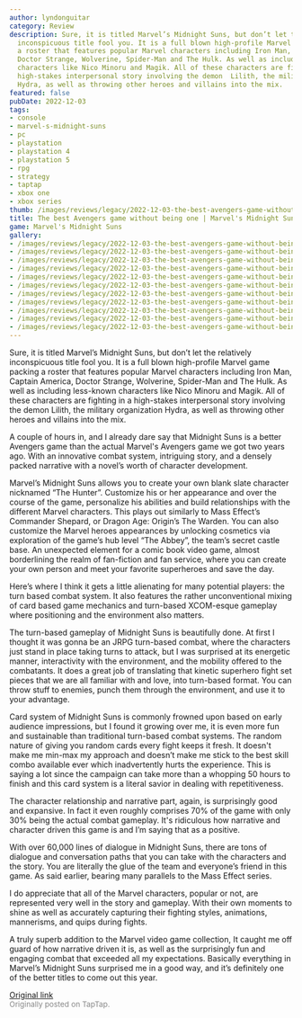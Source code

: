 ```yaml
---
author: lyndonguitar
category: Review
description: Sure, it is titled Marvel’s Midnight Suns, but don’t let the relatively
  inconspicuous title fool you. It is a full blown high-profile Marvel game packing
  a roster that features popular Marvel characters including Iron Man, Captain America,
  Doctor Strange, Wolverine, Spider-Man and The Hulk. As well as including less-known
  characters like Nico Minoru and Magik. All of these characters are fighting in a
  high-stakes interpersonal story involving the demon  Lilith, the military organization
  Hydra, as well as throwing other heroes and villains into the mix.
featured: false
pubDate: 2022-12-03
tags:
- console
- marvel-s-midnight-suns
- pc
- playstation
- playstation 4
- playstation 5
- rpg
- strategy
- taptap
- xbox one
- xbox series
thumb: /images/reviews/legacy/2022-12-03-the-best-avengers-game-without-being-one--marvels-midnight-suns---first-impressions-0.avif
title: The best Avengers game without being one | Marvel's Midnight Suns - First Impressions
game: Marvel's Midnight Suns
gallery:
- /images/reviews/legacy/2022-12-03-the-best-avengers-game-without-being-one--marvels-midnight-suns---first-impressions-0.avif
- /images/reviews/legacy/2022-12-03-the-best-avengers-game-without-being-one--marvels-midnight-suns---first-impressions-1.avif
- /images/reviews/legacy/2022-12-03-the-best-avengers-game-without-being-one--marvels-midnight-suns---first-impressions-2.avif
- /images/reviews/legacy/2022-12-03-the-best-avengers-game-without-being-one--marvels-midnight-suns---first-impressions-3.avif
- /images/reviews/legacy/2022-12-03-the-best-avengers-game-without-being-one--marvels-midnight-suns---first-impressions-4.avif
- /images/reviews/legacy/2022-12-03-the-best-avengers-game-without-being-one--marvels-midnight-suns---first-impressions-5.avif
- /images/reviews/legacy/2022-12-03-the-best-avengers-game-without-being-one--marvels-midnight-suns---first-impressions-6.avif
- /images/reviews/legacy/2022-12-03-the-best-avengers-game-without-being-one--marvels-midnight-suns---first-impressions-7.avif
- /images/reviews/legacy/2022-12-03-the-best-avengers-game-without-being-one--marvels-midnight-suns---first-impressions-8.avif
- /images/reviews/legacy/2022-12-03-the-best-avengers-game-without-being-one--marvels-midnight-suns---first-impressions-9.avif
- /images/reviews/legacy/2022-12-03-the-best-avengers-game-without-being-one--marvels-midnight-suns---first-impressions-10.avif
---
```

Sure, it is titled Marvel’s Midnight Suns, but don’t let the relatively inconspicuous title fool you. It is a full blown high-profile Marvel game packing a roster that features popular Marvel characters including Iron Man, Captain America, Doctor Strange, Wolverine, Spider-Man and The Hulk. As well as including less-known characters like Nico Minoru and Magik. All of these characters are fighting in a high-stakes interpersonal story involving the demon  Lilith, the military organization Hydra, as well as throwing other heroes and villains into the mix.

A couple of hours in, and I already dare say that Midnight Suns is a better Avengers game than the actual Marvel's Avengers game we got two years ago. With an innovative combat system, intriguing story, and a densely packed narrative with a novel’s worth of character development.

Marvel’s Midnight Suns allows you to create your own blank slate character nicknamed “The Hunter”. Customize his or her appearance and over the course of the game, personalize his abilities and build relationships with the different Marvel characters. This plays out similarly to Mass Effect’s Commander Shepard, or Dragon Age: Origin’s The Warden.  You can also customize the Marvel heroes appearances by unlocking cosmetics via exploration of the game’s hub level “The Abbey”, the team’s secret castle base. An unexpected element for a comic book video game, almost borderlining the realm of fan-fiction and fan service, where you can create your own person and meet your favorite superheroes and save the day.

Here’s where I think it gets a little alienating for many potential players: the turn based combat system. It also features the rather unconventional mixing of card based game mechanics and turn-based XCOM-esque gameplay where positioning and the environment also matters.

The turn-based gameplay of Midnight Suns is beautifully done. At first I thought it was gonna be an JRPG turn-based combat, where the characters just stand in place taking turns to attack, but I was surprised at its energetic manner, interactivity with the environment, and the mobility offered to the combatants. It does a great job of translating that kinetic superhero fight set pieces that we are all familiar with and love, into turn-based format. You can throw stuff to enemies, punch them through the environment, and use it to your advantage.

Card system of Midnight Suns is commonly frowned upon based on early audience impressions, but I found it growing over me, it is even more fun and sustainable than traditional turn-based combat systems. The random nature of giving you random cards every fight keeps it fresh. It doesn't make me min-max my approach and doesn’t make me stick to the best skill combo available ever which inadvertently hurts the experience. This is saying a lot since the campaign can take more than a whopping 50 hours to finish and this card system is a literal savior in dealing with repetitiveness.

The character relationship and narrative part, again, is surprisingly good and expansive. In fact it even roughly comprises 70% of the game with only 30% being the actual combat gameplay.  It's ridiculous how narrative and character driven this game is and I’m saying that as a positive.

With over 60,000 lines of dialogue in Midnight Suns, there are tons of dialogue and conversation paths that you can take with the characters and the story. You are literally the glue of the team and everyone’s friend in this game. As said earlier, bearing many parallels to the Mass Effect series.

I do appreciate that all of the Marvel characters, popular or not, are represented very well in the story and gameplay. With their own moments to shine as well as accurately capturing their fighting styles, animations, mannerisms, and quips during fights.

A truly superb addition to the Marvel video game collection, It caught me off guard of how narrative driven it is, as well as the surprisingly fun and engaging combat that exceeded all my expectations. Basically everything in Marvel’s Midnight Suns surprised me in a good way, and it’s definitely one of the better titles to come out this year.

[Original link](https://www.taptap.io/post/3535615)<br><span style="font-size: 0.95em; color: #888;">Originally posted on TapTap.</span>
